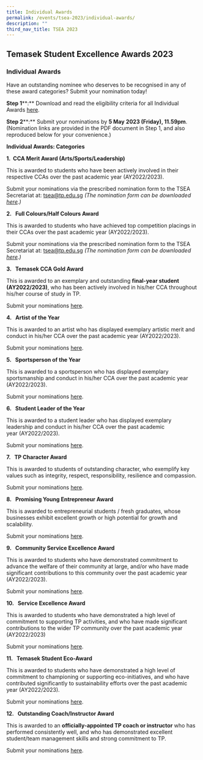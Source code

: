 ```yaml
---
title: Individual Awards
permalink: /events/tsea-2023/individual-awards/
description: ""
third_nav_title: TSEA 2023
---
```

## Temasek Student Excellence Awards 2023  <br>
### Individual Awards

Have an outstanding nominee who deserves to be recognised in any of these award categories? Submit your nomination today!

**Step 1****:**&nbsp;Download and read the eligibility criteria for all Individual Awards&nbsp;[here](/files/TSEA/2023/tsea%202023%20-%20individual%20awards.pdf).

**Step 2****:**&nbsp;Submit your nominations by&nbsp;**5 May**&nbsp;**2023 (Friday), 11.59pm**. (Nomination links are provided in the PDF document in Step 1, and also reproduced below for your convenience.)

**Individual Awards: Categories**

**1.&nbsp;  CCA Merit Award (Arts/Sports/Leadership)**

This is awarded to students who have been actively involved in their respective CCAs over the past academic year (AY2022/2023).

Submit your nominations via the prescribed nomination form to the TSEA Secretariat at:&nbsp;[tsea@tp.edu.sg](mailto:tsea@tp.edu.sg)&nbsp;_(The nomination form can be downloaded [here](https://tinyurl.com/tsea2023-Merit-Colours).)_

**2.&nbsp;&nbsp;&nbsp;Full Colours/Half Colours Award**

This is awarded to students who have achieved top competition placings in their CCAs&nbsp;over the past academic year (AY2022/2023).

Submit your nominations via the prescribed nomination form to the TSEA Secretariat at:&nbsp;[tsea@tp.edu.sg](mailto:tsea@tp.edu.sg)&nbsp;_(The nomination form can be downloaded [here](https://tinyurl.com/tsea2023-Merit-Colours).)_

**3.&nbsp;&nbsp;&nbsp;Temasek CCA Gold Award**

This is awarded to an exemplary and outstanding&nbsp;**final-year student (AY2022/2023)**, who has been actively involved in his/her CCA&nbsp;throughout his/her course of study in TP.&nbsp;

Submit your nominations&nbsp;[here](https://forms.office.com/r/18fnd8DnCL).

**4.&nbsp;&nbsp;&nbsp;Artist of the Year**

This is awarded to an artist who has displayed exemplary artistic merit and conduct in his/her CCA over the past academic year (AY2022/2023).&nbsp;

Submit your nominations&nbsp;[here](https://forms.office.com/r/18fnd8DnCL).

**5.&nbsp;&nbsp;&nbsp;Sportsperson of the Year**

This is awarded to a sportsperson who has displayed exemplary sportsmanship and conduct in his/her CCA over the past academic year (AY2022/2023).&nbsp;

Submit your nominations&nbsp;[here](https://forms.office.com/r/18fnd8DnCL).

**6.&nbsp;&nbsp;&nbsp;Student Leader of the Year**

This is awarded to a student leader who has&nbsp;displayed exemplary leadership and conduct in his/her CCA over the past academic year&nbsp;(AY2022/2023).&nbsp;

Submit your nominations&nbsp;[here](https://forms.office.com/r/18fnd8DnCL).

**7.&nbsp;&nbsp;&nbsp;TP Character Award**

This is awarded to students of&nbsp;outstanding character, who exemplify key values such as integrity, respect, responsibility, resilience and compassion.&nbsp;

Submit your nominations&nbsp;[here](https://forms.office.com/r/18fnd8DnCL).

**8.&nbsp;&nbsp;&nbsp;Promising Young Entrepreneur Award**

This is awarded to entrepreneurial students / fresh graduates, whose businesses exhibit excellent growth or high potential for growth and scalability.&nbsp;

Submit your nominations&nbsp;[here](https://forms.office.com/r/18fnd8DnCL).

**9.&nbsp;&nbsp;&nbsp;Community Service Excellence Award**

This is awarded to students who have demonstrated commitment to advance the welfare of their community at large, and/or who have made significant contributions to this community&nbsp;over the past academic year (AY2022/2023).&nbsp;

Submit your nominations&nbsp;[here](https://forms.office.com/r/18fnd8DnCL).

**10.&nbsp;&nbsp;&nbsp;Service Excellence Award**

This is awarded to students who have demonstrated a high level of commitment to supporting TP activities, and who have made significant contributions to the wider TP community&nbsp;over the past academic year (AY2022/2023)

Submit your nominations&nbsp;[here](https://forms.office.com/r/18fnd8DnCL).

**11.&nbsp;&nbsp; Temasek Student Eco-Award**

This is awarded to students who have demonstrated a high level of commitment to championing or supporting eco-initiatives, and who have contributed significantly to sustainability efforts over the past academic year (AY2022/2023).

Submit your nominations&nbsp;[here](https://forms.office.com/r/MVxFYWEw2K).

**12.&nbsp;&nbsp; Outstanding Coach/Instructor Award**

This is awarded to an&nbsp;**officially-appointed TP coach or instructor**&nbsp;who has performed consistently well, and who has demonstrated excellent student/team management skills and strong commitment to TP.

Submit your nominations&nbsp;[here](https://forms.office.com/r/4HikdcDdUt).